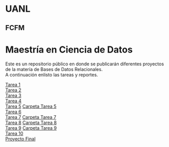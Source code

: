 # UANL
## FCFM

# Maestría en Ciencia de Datos

Este es un repositorio público en donde se publicarán diferentes proyectos de la matería de Bases de Datos Relacionales.<br>
A continuación enlisto las tareas y reportes.

[Tarea 1](/Tareas/Tarea_1.md)<br>
[Tarea 2](/Tareas/Tarea_2.md)<br>
[Tarea 3](/Tareas/Tarea_3.md)<br>
[Tarea 4](/Tareas/Tarea%204%20BD%20Customer%20Service.sql)<br>
[Tarea 5](/Tareas/Tarea%205/Tarea_5.md) [Carpeta Tarea 5](/Tareas/Tarea%205/)<br>
[Tarea 6](/Tareas/Tarea_6.md)<br>
[Tarea 7](/Tareas/Tarea%207/Tarea_7.md) [Carpeta Tarea 7](/Tareas/Tarea%207/)<br>
[Tarea 8](/Tareas/Tarea%208/Tarea_8.md) [Carpeta Tarea 8](/Tareas/Tarea%208/)<br>
[Tarea 9](/Tareas/Tarea%209/Tarea_9.md) [Carpeta Tarea 9](/Tareas/Tarea%209/)<br>
[Tarea 10](/Tareas/Tarea_10.ipynb)<br>
[Proyecto Final](/Tareas/Proyecto%20Final%20RMySQL.R)<br>
